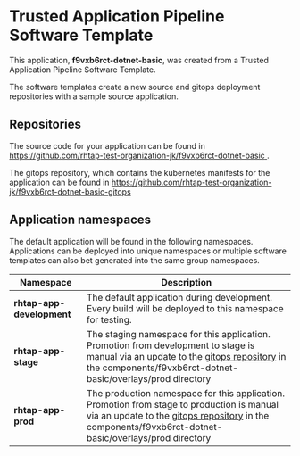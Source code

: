 # Trusted Application Pipeline Software Template

This application, **f9vxb6rct-dotnet-basic**, was created from a Trusted Application Pipeline Software Template.

The software templates create a new source and gitops deployment repositories with a sample source application. 

## Repositories

The source code for your application can be found in [https://github.com/rhtap-test-organization-jk/f9vxb6rct-dotnet-basic ](https://github.com/rhtap-test-organization-jk/f9vxb6rct-dotnet-basic ).
 
The gitops repository, which contains the kubernetes manifests for the application can be found in 
[https://github.com/rhtap-test-organization-jk/f9vxb6rct-dotnet-basic-gitops ](https://github.com/rhtap-test-organization-jk/f9vxb6rct-dotnet-basic-gitops ) 

## Application namespaces 

The default application will be found in the following namespaces. Applications can be deployed into unique namespaces or multiple software templates can also bet generated into the same group namespaces.  

|  Namespace   |  Description   |  
| -------- | -------- |   
| **rhtap-app-development** | The default application during development. Every build will be deployed to this namespace for testing. | 
| **rhtap-app-stage** | The staging namespace for this application. Promotion from development to stage is manual via an update to the [gitops repository](https://github.com/rhtap-test-organization-jk/f9vxb6rct-dotnet-basic-gitops ) in the components/f9vxb6rct-dotnet-basic/overlays/prod directory |  
| **rhtap-app-prod** | The production namespace for this application. Promotion from stage to production is manual via an update to the [gitops repository](https://github.com/rhtap-test-organization-jk/f9vxb6rct-dotnet-basic-gitops ) in the components/f9vxb6rct-dotnet-basic/overlays/prod directory | 